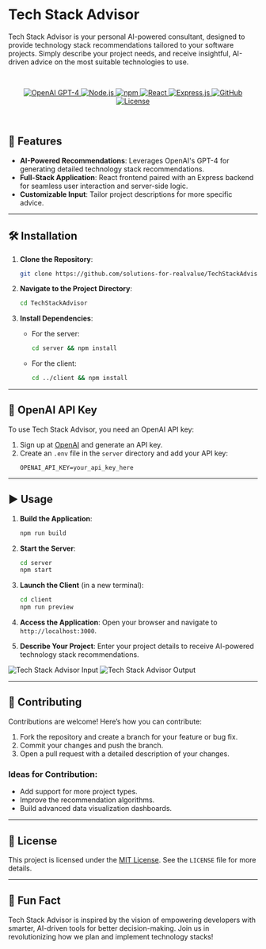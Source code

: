 # Tech Stack Advisor

Tech Stack Advisor is your personal AI-powered consultant, designed to provide technology stack recommendations tailored to your software projects. Simply describe your project needs, and receive insightful, AI-driven advice on the most suitable technologies to use.

<br/>
<p align="center">
    <a href="https://www.openai.com/">
        <img alt="OpenAI GPT-4" src="https://img.shields.io/static/v1.svg?label=OpenAI&message=GPT-4&color=brightgreen" />
    </a>
    <a href="https://nodejs.org/">
        <img alt="Node.js" src="https://img.shields.io/static/v1.svg?label=Node.js&message=JavaScript runtime&color=lightyellow" />
    </a>
    <a href="https://www.npmjs.com/">
        <img alt="npm" src="https://img.shields.io/static/v1.svg?label=npm&message=packages&color=lightblue" />
    </a>
    <a href="https://reactjs.org/">
        <img alt="React" src="https://img.shields.io/static/v1.svg?label=React&message=UI library&color=blue" />
    </a>
    <a href="https://expressjs.com/">
        <img alt="Express.js" src="https://img.shields.io/static/v1.svg?label=Express.js&message=Web framework&color=green" />
    </a>
    <a href="https://github.com/">
        <img alt="GitHub" src="https://img.shields.io/static/v1.svg?label=GitHub&message=hosting&color=lightgrey" />
    </a>
    <a href="https://opensource.org/license/mit/">
        <img alt="License" src="https://img.shields.io/static/v1.svg?label=License&message=MIT&color=lightgreen" />
    </a>
</p>
<br/>

## 🚀 Features

- **AI-Powered Recommendations**: Leverages OpenAI's GPT-4 for generating detailed technology stack recommendations.
- **Full-Stack Application**: React frontend paired with an Express backend for seamless user interaction and server-side logic.
- **Customizable Input**: Tailor project descriptions for more specific advice.

---

## 🛠 Installation

1. **Clone the Repository**:
   ```bash
   git clone https://github.com/solutions-for-realvalue/TechStackAdvisor.git
   ```

2. **Navigate to the Project Directory**:
   ```bash
   cd TechStackAdvisor
   ```

3. **Install Dependencies**:
   - For the server:
     ```bash
     cd server && npm install
     ```
   - For the client:
     ```bash
     cd ../client && npm install
     ```

---

## 🔑 OpenAI API Key

To use Tech Stack Advisor, you need an OpenAI API key:

1. Sign up at [OpenAI](https://www.openai.com/) and generate an API key.
2. Create an `.env` file in the `server` directory and add your API key:
   ```env
   OPENAI_API_KEY=your_api_key_here
   ```

---

## ▶️ Usage

1. **Build the Application**:
   ```bash
   npm run build
   ```

2. **Start the Server**:
   ```bash
   cd server
   npm start
   ```

3. **Launch the Client** (in a new terminal):
   ```bash
   cd client
   npm run preview
   ```

4. **Access the Application**:
   Open your browser and navigate to `http://localhost:3000`.

5. **Describe Your Project**:
   Enter your project details to receive AI-powered technology stack recommendations.

![Tech Stack Advisor Input](https://github.com/solutions-for-realvalue/TechStackAdvisor/assets/23546356/7392e9f0-4d15-45fb-b6ed-dfeeea7073a2)
![Tech Stack Advisor Output](https://github.com/solutions-for-realvalue/TechStackAdvisor/assets/23546356/e0010f77-d7a7-4979-8dbb-b3b43b7f3ecb)

---

## 🤝 Contributing

Contributions are welcome! Here’s how you can contribute:

1. Fork the repository and create a branch for your feature or bug fix.
2. Commit your changes and push the branch.
3. Open a pull request with a detailed description of your changes.

### Ideas for Contribution:
- Add support for more project types.
- Improve the recommendation algorithms.
- Build advanced data visualization dashboards.

---

## 📜 License

This project is licensed under the [MIT License](https://github.com/solutions-for-realvalue/TechStackAdvisor/blob/main/LICENSE). See the `LICENSE` file for more details.

---

## 🌟 Fun Fact

Tech Stack Advisor is inspired by the vision of empowering developers with smarter, AI-driven tools for better decision-making. Join us in revolutionizing how we plan and implement technology stacks!
